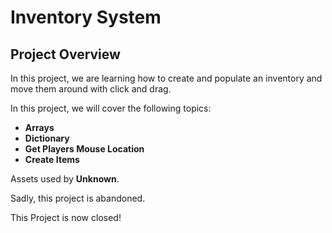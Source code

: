 # Inventory System

## Project Overview 
In this project, we are learning how to create and populate an inventory and move them around with click and drag.

In this project, we will cover the following topics:
- **Arrays**
- **Dictionary**
- **Get Players Mouse Location**
- **Create Items**

Assets used by **Unknown**.

Sadly, this project is abandoned.

This Project is now closed!
